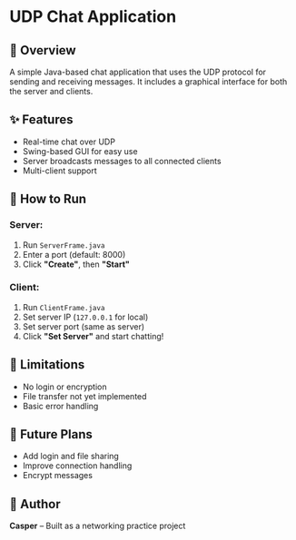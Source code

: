 # UDP Chat Application

## 📌 Overview
A simple Java-based chat application that uses the UDP protocol for sending and receiving messages. It includes a graphical interface for both the server and clients.

## ✨ Features
- Real-time chat over UDP
- Swing-based GUI for easy use
- Server broadcasts messages to all connected clients
- Multi-client support

## 🚀 How to Run
### Server:
1. Run `ServerFrame.java`
2. Enter a port (default: 8000)
3. Click **"Create"**, then **"Start"**

### Client:
1. Run `ClientFrame.java`
2. Set server IP (`127.0.0.1` for local)
3. Set server port (same as server)
4. Click **"Set Server"** and start chatting!

## 🔧 Limitations
- No login or encryption
- File transfer not yet implemented
- Basic error handling

## 🔮 Future Plans
- Add login and file sharing
- Improve connection handling
- Encrypt messages

## 👤 Author
**Casper** – Built as a networking practice project
